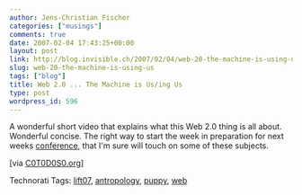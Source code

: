 ```yaml
---
author: Jens-Christian Fischer
categories: ["musings"]
comments: true
date: 2007-02-04 17:43:25+00:00
layout: post
link: http://blog.invisible.ch/2007/02/04/web-20-the-machine-is-using-us/
slug: web-20-the-machine-is-using-us
tags: ["blog"]
title: Web 2.0 ... The Machine is Us/ing Us
type: post
wordpress_id: 596
---
```




A wonderful short video that explains what this Web 2.0 thing is all about. Wonderful concise. The right way to start the week in preparation for next weeks [conference][2], that I'm sure will touch on some of these subjects.

[via [C0T0D0S0.org][1]]

[1]: http://www.c0t0d0s0.eu/archives/2701-Web-2.0-...-The-Machine-is-Using-Us.html
[2]: http://www.liftconference.com


Technorati Tags: [lift07](http://www.technorati.com/tag/lift07), [antropology](http://www.technorati.com/tag/antropology), [puppy](http://www.technorati.com/tag/puppy), [web](http://www.technorati.com/tag/web)
